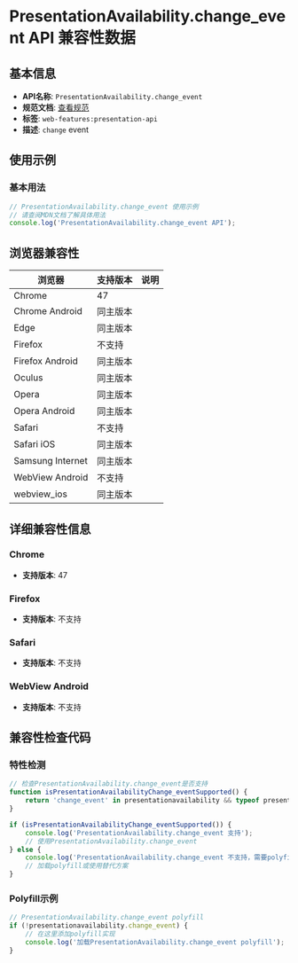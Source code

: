 # PresentationAvailability.change_event API 兼容性数据

## 基本信息

- **API名称**: `PresentationAvailability.change_event`
- **规范文档**: [查看规范](https://w3c.github.io/presentation-api/#dom-presentationavailability-onchange)
- **标签**: `web-features:presentation-api`
- **描述**: `change` event

## 使用示例

### 基本用法

```javascript
// PresentationAvailability.change_event 使用示例
// 请查阅MDN文档了解具体用法
console.log('PresentationAvailability.change_event API');
```

## 浏览器兼容性

| 浏览器 | 支持版本 | 说明 |
|--------|----------|------|
| Chrome | 47 |  |
| Chrome Android | 同主版本 |  |
| Edge | 同主版本 |  |
| Firefox | 不支持 |  |
| Firefox Android | 同主版本 |  |
| Oculus | 同主版本 |  |
| Opera | 同主版本 |  |
| Opera Android | 同主版本 |  |
| Safari | 不支持 |  |
| Safari iOS | 同主版本 |  |
| Samsung Internet | 同主版本 |  |
| WebView Android | 不支持 |  |
| webview_ios | 同主版本 |  |

## 详细兼容性信息

### Chrome

- **支持版本**: 47

### Firefox

- **支持版本**: 不支持

### Safari

- **支持版本**: 不支持

### WebView Android

- **支持版本**: 不支持

## 兼容性检查代码

### 特性检测

```javascript
// 检查PresentationAvailability.change_event是否支持
function isPresentationAvailabilityChange_eventSupported() {
    return 'change_event' in presentationavailability && typeof presentationavailability.change_event === 'function';
}

if (isPresentationAvailabilityChange_eventSupported()) {
    console.log('PresentationAvailability.change_event 支持');
    // 使用PresentationAvailability.change_event
} else {
    console.log('PresentationAvailability.change_event 不支持，需要polyfill');
    // 加载polyfill或使用替代方案
}
```

### Polyfill示例

```javascript
// PresentationAvailability.change_event polyfill
if (!presentationavailability.change_event) {
    // 在这里添加polyfill实现
    console.log('加载PresentationAvailability.change_event polyfill');
}
```

